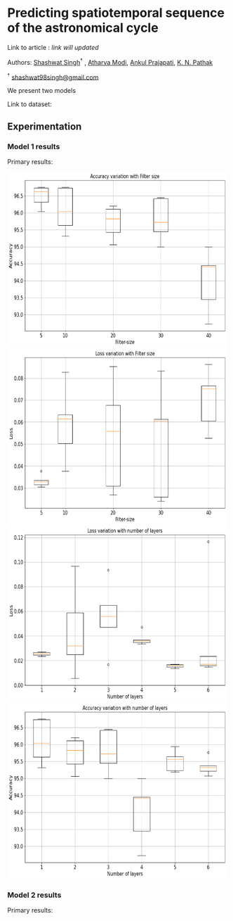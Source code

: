 # Predicting spatiotemporal sequence of the astronomical cycle 

Link to article : *link will updated*

Authors: [Shashwat Singh](https://github.com/SSingh087/)<sup>†</sup> , [Atharva Modi](https://github.com/AntiNeutrino03), [Ankul Prajapati](https://www.researchgate.net/profile/Ankul_Prajapati), [K. N. Pathak](https://www.researchgate.net/profile/Kamlesh_Pathak)

<sup>†</sup> shashwat98singh@gmail.com 

We present two models 

Link to dataset:

## Experimentation

### Model 1 results
Primary results:

<img src="https://github.com/SSingh087/seq-pred/blob/main/1.png" width="500" height="400">
<img src="https://github.com/SSingh087/seq-pred/blob/main/2.png" width="500" height="400">
<img src="https://github.com/SSingh087/seq-pred/blob/main/3.png" width="500" height="400">
<img src="https://github.com/SSingh087/seq-pred/blob/main/4.png" width="500" height="400">
 
### Model 2 results
Primary results:
